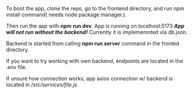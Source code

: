 To boot the app, clone the repo, go to the frontend directory, and run npm install command( needs node package manager.).

Then run the app with **npm run dev**. App is running on localhost:5173
***App will not run without the backend!*** Currently it is implememnted via db.json.

Backend is started from calling  **npm run server** command in the fronted directory.

If you want to try working with own backend, endpoints are located in the .env file.

If unsure how connection works, app axios connection w/ backend is located in  */src/services/file.js*

